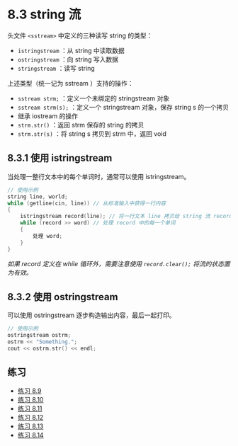 # 8.3 string 流

头文件 `<sstream>` 中定义的三种读写 string 的类型：

* `istringstream` ：从 string 中读取数据
* `ostringstream` ：向 string 写入数据
* `stringstream` ：读写 string

上述类型（统一记为 sstream ）支持的操作：

* `sstream strm;` ：定义一个未绑定的 stringstream 对象
* `sstream strm(s);` ：定义一个 stringstream 对象，保存 string s 的一个拷贝
* 继承 iostream 的操作
* `strm.str()` ：返回 strm 保存的 string 的拷贝
* `strm.str(s)` ：将 string s 拷贝到 strm 中，返回 void

## 8.3.1 使用 istringstream

当处理一整行文本中的每个单词时，通常可以使用 istringstream。

```cpp
// 使用示例
string line, world;
while (getline(cin, line)) // 从标准输入中获得一行内容
{
    istringstream record(line); // 将一行文本 line 拷贝给 string 流 record
    while (record >> word) // 处理 record 中的每一个单词
    {
        处理 word;
    }
}
```

*如果 record 定义在 while 循环外，需要注意使用 `record.clear();` 将流的状态置为有效。*

## 8.3.2 使用 ostringstream

可以使用 ostringstream 逐步构造输出内容，最后一起打印。

```cpp
// 使用示例
ostringstream ostrm;
ostrm << "Something.";
cout << ostrm.str() << endl;
```

## 练习

* [练习 8.9](../src/quiz_8.9.cpp)
* [练习 8.10](../src/quiz_8.10.cpp)
* [练习 8.11](../src/quiz_8.11.cpp)
* [练习 8.12](../src/quiz_8.12.md)
* [练习 8.13](../src/quiz_8.13.cpp)
* [练习 8.14](../src/quiz_8.14.md)
